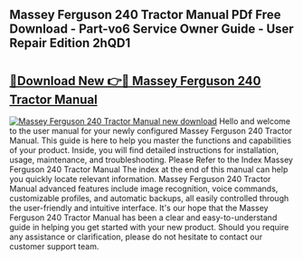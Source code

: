 ## Massey Ferguson 240 Tractor Manual PDf Free Download - Part-vo6 Service Owner Guide - User Repair Edition 2hQD1

# <h2><a href="http://bc93148.oget.top/?id=Massey+Ferguson+240+Tractor+Manual">🔗Download New 👉🔴 Massey Ferguson 240 Tractor Manual</a></h2>

[![Massey Ferguson 240 Tractor Manual new download](https://i.imgur.com/5g1atiW.png)](http://bc93148.oget.top/?id=Massey+Ferguson+240+Tractor+Manual)
Hello and welcome to the user manual for your newly configured Massey Ferguson 240 Tractor Manual. This guide is here to help you master the functions and capabilities of your product. Inside, you will find detailed instructions for installation, usage, maintenance, and troubleshooting. Please Refer to the Index Massey Ferguson 240 Tractor Manual The index at the end of this manual can help you quickly locate relevant information. Massey Ferguson 240 Tractor Manual advanced features include image recognition, voice commands, customizable profiles, and automatic backups, all easily controlled through the user-friendly and intuitive interface. It's our hope that the Massey Ferguson 240 Tractor Manual has been a clear and easy-to-understand guide in helping you get started with your new product. Should you require any assistance or clarification, please do not hesitate to contact our customer support team.
